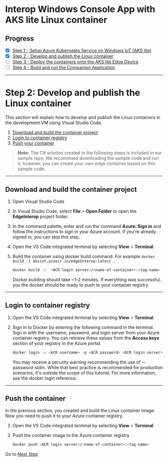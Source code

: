 # Interop Windows Console App with AKS lite Linux container

## Progress
- [x] [Step 1 - Setup Azure Kubernetes Service on Windows IoT (AKS lite)](/docs/AKS-Lite-Deployment-Guidance.md)
- [x] [Step 2 - Develop and publish the Linux container](./Develop%20and%20publish%20the%20Linux%20module.MD)
- [ ] [Step 3 - Deploy the containers onto the AKS lite Edge Device](./DeployContainersOnAKSLiteEdgedevice.md)
- [ ] [Step 4 - Build and run the Companion Application](./Run%20the%20Console%20Application.MD)
---
# Step 2: Develop and publish the Linux container
This section will explain how to develop and publish the Linux containers in the development VM using Visual Studio Code.

1. [Download and build the container project](#ContainerProject)  
1. [Login to container registry](#LoginRegistry)  
1. [Push your container](#PushContainer)   

> **Note:** The C# solution created in the following steps is included in our sample repo. We recommned downloading the sample code and run it, however, you can create your own edge container based on this sample code. 

---  
<a name="ContainerProject"></a>  

## Download and build the container project

1. Open Visual Studio Code

1. In Visual Studio Code, select **File** > **Open Folder** to open the **EdgeInterop** project folder. 

1. In the command palette, enter and run the command **Azure: Sign in** and follow the instructions to sign in your Azure account. If you're already signed in, you can skip this step.  

1. Open the VS Code integrated terminal by selecting **View** > **Terminal**.

1. Build the container using docker build command. For example `docker build -t aksiot.azuecr.io/edgeInterop:latest .`

    ```bash
    docker build -t  <ACR login server>/<name-of-container>:<tag-name> .
    ```
    
    Docker building should take ~1-2 minutes. If everything was successful, you the docker should be ready to push to your container registry. 

---
<a name="LoginRegistry"></a>  

## Login to container registry

1. Open the VS Code integrated terminal by selecting **View** > **Terminal**.

1. Sign in to Docker by entering the following command in the terminal. Sign in with the username, password, and login server from your Azure container registry. You can retrieve these values from the **Access keys** section of your registry in the Azure portal.

   ```bash
   docker login -u <ACR username> -p <ACR password> <ACR login server>
   ```
   You may receive a security warning recommending the use of --password-stdin. While that best practice is recommended for production scenarios, it's outside the scope of this tutorial. For more information, see the docker login reference.

---

<a name="PushContainer"></a>

## **Push the container**  
In the previous section, you created and build the Linux container image. Now you need to push it to your Azure container registry.

1. Open the VS Code integrated terminal by selecting **View** > **Terminal**.

1. Push the container image to the Azure container registry

    ```bash
    docker push <ACR login server>/<name-of-container>:<tag-name>
    ```

Go to [Next Step](./DeployContainersOnAKSLiteEdgedevice.md)